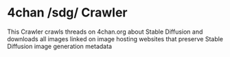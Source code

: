 # 4chan /sdg/ Crawler

This Crawler crawls threads on 4chan.org about Stable Diffusion and downloads all images linked on image hosting websites that preserve Stable Diffusion image generation metadata